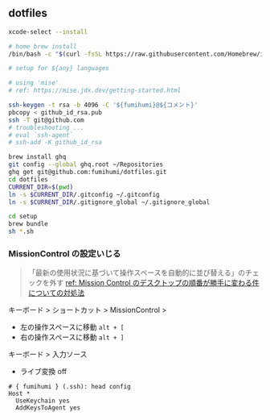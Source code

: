 ## dotfiles

```bash
xcode-select --install

# home brew install
/bin/bash -c "$(curl -fsSL https://raw.githubusercontent.com/Homebrew/install/master/install.sh)"
```

```bash
# setup for ${any} languages

# using 'mise'
# ref: https://mise.jdx.dev/getting-started.html
```

```bash
ssh-keygen -t rsa -b 4096 -C '${fumihumi}@${コメント}'
pbcopy < github_id_rsa.pub
ssh -T git@github.com
# troubleshooting ...
# eval `ssh-agent`
# ssh-add -K github_id_rsa
```

```bash
brew install ghq
git config --global ghq.root ~/Repositories
ghq get git@github.com:fumihumi/dotfiles.git
cd dotfiles
CURRENT_DIR=$(pwd)
ln -s $CURRENT_DIR/.gitconfig ~/.gitconfig
ln -s $CURRENT_DIR/.gitignore_global ~/.gitignore_global

cd setup
brew bundle
sh *.sh
```

### MissionControl の設定いじる

> 「最新の使用状況に基づいて操作スペースを自動的に並び替える」のチェックを外す
> [ref: Mission Control のデスクトップの順番が勝手に変わる件についての対処法](https://qiita.com/ayies128/items/f036ba7d89444b3b71f0)

キーボード > ショートカット > MissionControl >

- 左の操作スペースに移動 `alt + [`
- 右の操作スペースに移動 `alt + ]`

キーボード > 入力ソース

- ライブ変換 off

```shell
# { fumihumi } (.ssh): head config
Host *
  UseKeychain yes
  AddKeysToAgent yes
```
